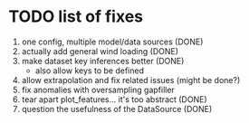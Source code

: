 # TODO list of fixes

1. one config, multiple model/data sources (DONE)
2. actually add general wind loading (DONE)
3. make dataset key inferences better (DONE)
    - also allow keys to be defined
4. allow extrapolation and fix related issues (might be done?)
5. fix anomalies with oversampling gapfiller
6. tear apart plot_features... it's too abstract (DONE)
7. question the usefulness of the DataSource (DONE)
